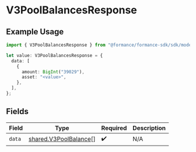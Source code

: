 # V3PoolBalancesResponse

## Example Usage

```typescript
import { V3PoolBalancesResponse } from "@formance/formance-sdk/sdk/models/shared";

let value: V3PoolBalancesResponse = {
  data: [
    {
      amount: BigInt("39029"),
      asset: "<value>",
    },
  ],
};
```

## Fields

| Field                                                                 | Type                                                                  | Required                                                              | Description                                                           |
| --------------------------------------------------------------------- | --------------------------------------------------------------------- | --------------------------------------------------------------------- | --------------------------------------------------------------------- |
| `data`                                                                | [shared.V3PoolBalance](../../../sdk/models/shared/v3poolbalance.md)[] | :heavy_check_mark:                                                    | N/A                                                                   |